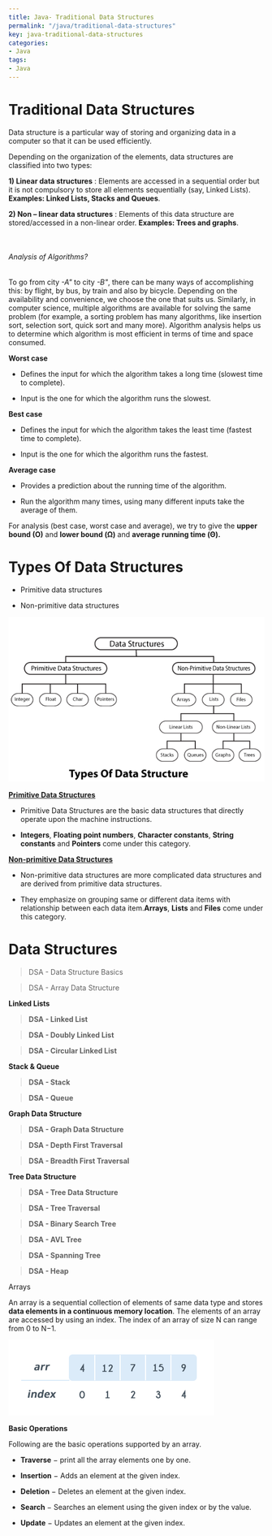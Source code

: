 ```yaml
---
title: Java- Traditional Data Structures
permalink: "/java/traditional-data-structures"
key: java-traditional-data-structures
categories:
- Java
tags:
- Java
---
```


Traditional Data Structures
==============================

Data structure is a particular way of storing and organizing data in a computer
so that it can be used efficiently.

Depending on the organization of the elements, data structures are classified
into two types:

**1) Linear data structures** : Elements are accessed in a sequential order but
it is not compulsory to store all elements sequentially (say, Linked Lists).
**Examples: Linked Lists, Stacks and Queues**.

**2) Non – linear data structures** : Elements of this data structure are
stored/accessed in a non-linear order. **Examples: Trees and graphs**.

<br>

###### Analysis of Algorithms?

To go from city *-A"* to city *-B"*, there can be many ways of accomplishing
this: by flight, by bus, by train and also by bicycle. Depending on the
availability and convenience, we choose the one that suits us. Similarly, in
computer science, multiple algorithms are available for solving the same problem
(for example, a sorting problem has many algorithms, like insertion sort,
selection sort, quick sort and many more). Algorithm analysis helps us to
determine which algorithm is most efficient in terms of time and space consumed.

**Worst case**

-   Defines the input for which the algorithm takes a long time (slowest time to
    complete).

-   Input is the one for which the algorithm runs the slowest.

**Best case**

-   Defines the input for which the algorithm takes the least time (fastest time
    to complete).

-   Input is the one for which the algorithm runs the fastest.

**Average case**

-   Provides a prediction about the running time of the algorithm.

-   Run the algorithm many times, using many different inputs take the average
    of them.

For analysis (best case, worst case and average), we try to give the **upper
bound (O)** and **lower bound (Ω)** and **average running time (Θ).**


# Types Of Data Structures


-   Primitive data structures

-   Non-primitive data structures

![Types Of Data Structure.png](media/fa339cf6e20477f92a1d6186a73d2541.png)

**<u>Primitive Data Structures</u>**

-   Primitive Data Structures are the basic data structures that directly
    operate upon the machine instructions.

-   **Integers**, **Floating point numbers**, **Character constants**, **String
    constants** and **Pointers** come under this category.

**<u>Non-primitive Data Structures</u>**

-   Non-primitive data structures are more complicated data structures and are
    derived from primitive data structures.

-   They emphasize on grouping same or different data items with relationship
    between each data item.**Arrays**, **Lists** and **Files** come under this
    category.

# Data Structures

>   DSA - Data Structure Basics

>   DSA - Array Data Structure

**Linked Lists**

>   **DSA - Linked List**

>   **DSA - Doubly Linked List**

>   **DSA - Circular Linked List**

**Stack & Queue**

>   **DSA - Stack**

>   **DSA - Queue**

**Graph Data Structure**

>   **DSA - Graph Data Structure**

>   **DSA - Depth First Traversal**

>   **DSA - Breadth First Traversal**

**Tree Data Structure**

>   **DSA - Tree Data Structure**

>   **DSA - Tree Traversal**

>   **DSA - Binary Search Tree**

>   **DSA - AVL Tree**

>   **DSA - Spanning Tree**

>   **DSA - Heap**

Arrays

An array is a sequential collection of elements of same data type and stores
**data elements in a continuous memory location**. The elements of an array are
accessed by using an index. The index of an array of size N can range
from 0 to N−1.

![enter image description here](media/9ede7ccb6e0cf331f3428f2faad03e2c.png)

**Basic Operations**

Following are the basic operations supported by an array.

-   **Traverse** − print all the array elements one by one.

-   **Insertion** − Adds an element at the given index.

-   **Deletion** − Deletes an element at the given index.

-   **Search** − Searches an element using the given index or by the value.

-   **Update** − Updates an element at the given index.
